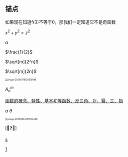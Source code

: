 ## 锚点

<a id="0">如果现在知道f(0)不等于0，那我们一定知道它不是奇函数 </a>



$x^2 + y^2 = z^2$

$\alpha$

$\frac{1}{2}$

$\sqrt[m]{2^n}$

$\sqrt[m]{2n}$

<img src="/Users/yuebinghui/Documents/program/github/note/images/image-20240714100215598.png" alt="image-20240714100215598" style="zoom:50%;" />

$A^{m}_{n}$

[函数的概念、特性、基本初等函数、反三角、对、幂、三、指](/Users/yuebinghui/Documents/program/github/note/笔记/数学/周洋鑫/02.零基础核心考点精讲1-1～2-1.md)

$\alpha$
$\theta$

<img src="/Users/yuebinghui/Documents/program/github/note/images/image-20240804133504480.png" alt="image-20240804133504480" style="zoom:50%;" />

[🌟❓❌]



[s](#0)

<a href="#0">1</a>
